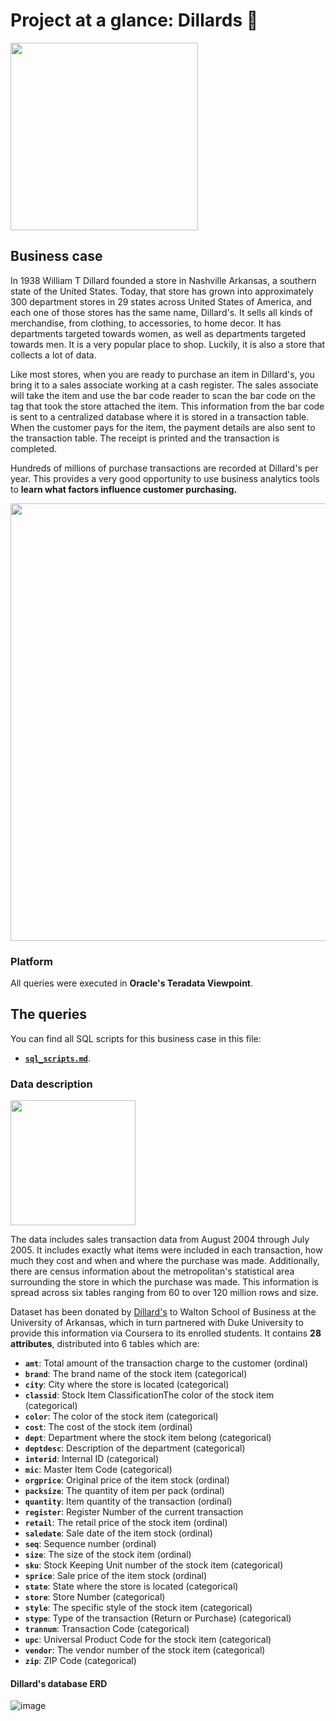 # Project at a glance: Dillards 👔

<img src="https://image.freepik.com/vector-gratis/tienda-ropa-ninos-ropa-infantil-estilo-adolescente-prendas-moda-nina-bolsas-compra-comprador-boutique-moda-infantil-ilustracion-metafora-concepto-aislado-vector_335657-1330.jpg" width="300">

## Business case

In 1938 William T Dillard founded a store in Nashville Arkansas, a southern state of the United States. Today, that store has grown into approximately 300 department stores in 29 states across United States of America, and each one of those stores has the same name, Dillard's. It sells all kinds of merchandise, from clothing, to accessories, to home decor. It has departments targeted towards women, as well as departments targeted towards men. It is a very popular place to shop. Luckily, it is also a store that collects a lot of data.

Like most stores, when you are ready to purchase an item in Dillard's, you bring it to a sales associate working at a cash register. The sales associate will take the item and use the bar code reader to scan the bar code on the tag that took the store attached the item. This information from the bar code is sent to a centralized database where it is stored in a transaction table. When the customer pays for the item, the payment details are also sent to the transaction table. The receipt is printed and the transaction is completed.

Hundreds of millions of purchase transactions are recorded at Dillard's per year. This provides a very good opportunity to use business analytics tools to **learn what factors influence customer purchasing.**

<img src="https://www.pymnts.com/wp-content/uploads/2020/08/department-store-Dillards-earnings.jpg" width="700">

### Platform

All queries were executed in **Oracle's Teradata Viewpoint**.

## The queries

You can find all SQL scripts for this business case in this file:

- [**`sql_scripts.md`**](https://github.com/gpozzi/sql-projects/blob/main/managing-big-data-with-sql/dillards/dillards.md).

### Data description

<img src="https://image.freepik.com/vector-gratis/investigacion-datos-estadisticos-indicadores-desempeno-empresa-retorno-inversion-razon-porcentual-fluctuacion-indices-cambio-significativo_335657-2552.jpg" width=200>

The data includes sales transaction data from August 2004 through July 2005. It includes exactly what items were included in each transaction, how much they cost and when and where the purchase was made. Additionally, there are census information about the metropolitan's statistical area surrounding the store in which the purchase was made. This information is spread across six tables ranging from 60 to over 120 million rows and size.

Dataset has been donated by [Dillard's](https://www.dillards.com/) to Walton School of Business at the University of Arkansas, which in turn partnered with Duke University to provide this information via Coursera to its enrolled students. It contains **28 attributes**, distributed into 6 tables which are:

- **`amt`**: Total amount of the transaction charge to the customer (ordinal)
- **`brand`**: The brand name of the stock item (categorical)
- **`city`**: City where the store is located (categorical)
- **`classid`**: Stock Item ClassificationThe color of the stock item (categorical)
- **`color`**: The color of the stock item (categorical)
- **`cost`**: The cost of the stock item (ordinal)
- **`dept`**: Department where the stock item belong (categorical)
- **`deptdesc`**: Description of the department (categorical)
- **`interid`**: Internal ID (categorical)
- **`mic`**: Master Item Code (categorical)
- **`orgprice`**: Original price of the item stock (ordinal)
- **`packsize`**: The quantity of item per pack (ordinal)
- **`quantity`**: Item quantity of the transaction (ordinal)
- **`register`**: Register Number of the current transaction
- **`retail`**: The retail price of the stock item (ordinal)
- **`saledate`**: Sale date of the item stock (ordinal)
- **`seq`**: Sequence number (ordinal)
- **`size`**: The size of the stock item (ordinal)
- **`sku`**: Stock Keeping Unit number of the stock item (categorical)
- **`sprice`**: Sale price of the item stock (ordinal)
- **`state`**: State where the store is located (categorical)
- **`store`**: Store Number (categorical)
- **`style`**: The specific style of the stock item (categorical)
- **`stype`**: Type of the transaction (Return or Purchase) (categorical)
- **`trannum`**: Transaction Code (categorical)
- **`upc`**: Universal Product Code for the stock item (categorical)
- **`vendor`**: The vendor number of the stock item (categorical)
- **`zip`**: ZIP Code (categorical)


#### Dillard's database ERD

![image](https://user-images.githubusercontent.com/52865532/129288606-656d98d0-2f35-438e-9554-acc858074478.png)
